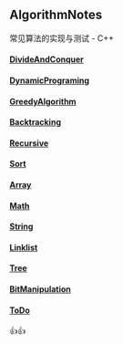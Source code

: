 ## AlgorithmNotes

常见算法的实现与测试 - C++

#### [DivideAndConquer](/DivideAndConquer/ReadMe.md)

#### [DynamicPrograming](/DynamicPrograming/ReadMe.md)

#### [GreedyAlgorithm](/GreedyAlgorithm/ReadMe.md)

#### [Backtracking](/Backtracking/ReadMe.md)

#### [Recursive](/Recursive/ReadMe.md)

#### [Sort](/Sort/ReadMe.md)

#### [Array](/Array/ReadMe.md)

#### [Math](/Math/ReadMe.md)

#### [String](/String/ReadMe.md)

#### [Linklist](/Linklist/ReadMe.md)

#### [Tree](/Tree/ReadMe.md)

#### [BitManipulation](/BitManipulation/ReadMe.md)

#### [ToDo](/ToDo.md)

:+1::+1:

